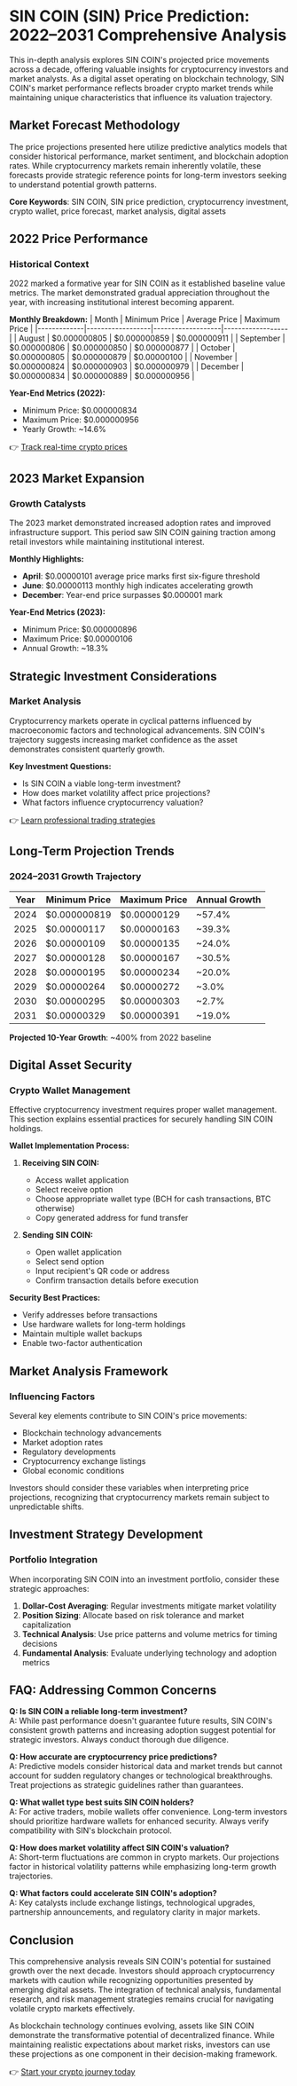 # SIN COIN (SIN) Price Prediction: 2022–2031 Comprehensive Analysis

This in-depth analysis explores SIN COIN's projected price movements across a decade, offering valuable insights for cryptocurrency investors and market analysts. As a digital asset operating on blockchain technology, SIN COIN's market performance reflects broader crypto market trends while maintaining unique characteristics that influence its valuation trajectory.

## Market Forecast Methodology

The price projections presented here utilize predictive analytics models that consider historical performance, market sentiment, and blockchain adoption rates. While cryptocurrency markets remain inherently volatile, these forecasts provide strategic reference points for long-term investors seeking to understand potential growth patterns.

**Core Keywords**: SIN COIN, SIN price prediction, cryptocurrency investment, crypto wallet, price forecast, market analysis, digital assets

## 2022 Price Performance

### Historical Context
2022 marked a formative year for SIN COIN as it established baseline value metrics. The market demonstrated gradual appreciation throughout the year, with increasing institutional interest becoming apparent.

**Monthly Breakdown:**
| Month       | Minimum Price    | Average Price     | Maximum Price    |
|-------------|------------------|-------------------|------------------|
| August      | $0.000000805     | $0.000000859      | $0.000000911     |
| September   | $0.000000806     | $0.000000850      | $0.000000877     |
| October     | $0.000000805     | $0.000000879      | $0.00000100      |
| November    | $0.000000824     | $0.000000903      | $0.000000979     |
| December    | $0.000000834     | $0.000000889      | $0.000000956     |

**Year-End Metrics (2022):**
- Minimum Price: $0.000000834
- Maximum Price: $0.000000956
- Yearly Growth: ~14.6%

👉 [Track real-time crypto prices](https://bit.ly/okx-bonus)

## 2023 Market Expansion

### Growth Catalysts
The 2023 market demonstrated increased adoption rates and improved infrastructure support. This period saw SIN COIN gaining traction among retail investors while maintaining institutional interest.

**Monthly Highlights:**
- **April**: $0.00000101 average price marks first six-figure threshold
- **June**: $0.00000113 monthly high indicates accelerating growth
- **December**: Year-end price surpasses $0.000001 mark

**Year-End Metrics (2023):**
- Minimum Price: $0.000000896
- Maximum Price: $0.00000106
- Annual Growth: ~18.3%

## Strategic Investment Considerations

### Market Analysis
Cryptocurrency markets operate in cyclical patterns influenced by macroeconomic factors and technological advancements. SIN COIN's trajectory suggests increasing market confidence as the asset demonstrates consistent quarterly growth.

**Key Investment Questions:**
- Is SIN COIN a viable long-term investment?
- How does market volatility affect price projections?
- What factors influence cryptocurrency valuation?

👉 [Learn professional trading strategies](https://bit.ly/okx-bonus)

## Long-Term Projection Trends

### 2024–2031 Growth Trajectory

| Year  | Minimum Price    | Maximum Price    | Annual Growth |
|-------|------------------|------------------|---------------|
| 2024  | $0.000000819     | $0.00000129      | ~57.4%        |
| 2025  | $0.00000117      | $0.00000163      | ~39.3%        |
| 2026  | $0.00000109      | $0.00000135      | ~24.0%        |
| 2027  | $0.00000128      | $0.00000167      | ~30.5%        |
| 2028  | $0.00000195      | $0.00000234      | ~20.0%        |
| 2029  | $0.00000264      | $0.00000272      | ~3.0%         |
| 2030  | $0.00000295      | $0.00000303      | ~2.7%         |
| 2031  | $0.00000329      | $0.00000391      | ~19.0%        |

**Projected 10-Year Growth**: ~400% from 2022 baseline

## Digital Asset Security

### Crypto Wallet Management

Effective cryptocurrency investment requires proper wallet management. This section explains essential practices for securely handling SIN COIN holdings.

**Wallet Implementation Process:**

1. **Receiving SIN COIN:**
   - Access wallet application
   - Select receive option
   - Choose appropriate wallet type (BCH for cash transactions, BTC otherwise)
   - Copy generated address for fund transfer

2. **Sending SIN COIN:**
   - Open wallet application
   - Select send option
   - Input recipient's QR code or address
   - Confirm transaction details before execution

**Security Best Practices:**
- Verify addresses before transactions
- Use hardware wallets for long-term holdings
- Maintain multiple wallet backups
- Enable two-factor authentication

## Market Analysis Framework

### Influencing Factors
Several key elements contribute to SIN COIN's price movements:
- Blockchain technology advancements
- Market adoption rates
- Regulatory developments
- Cryptocurrency exchange listings
- Global economic conditions

Investors should consider these variables when interpreting price projections, recognizing that cryptocurrency markets remain subject to unpredictable shifts.

## Investment Strategy Development

### Portfolio Integration
When incorporating SIN COIN into an investment portfolio, consider these strategic approaches:
1. **Dollar-Cost Averaging**: Regular investments mitigate market volatility
2. **Position Sizing**: Allocate based on risk tolerance and market capitalization
3. **Technical Analysis**: Use price patterns and volume metrics for timing decisions
4. **Fundamental Analysis**: Evaluate underlying technology and adoption metrics

## FAQ: Addressing Common Concerns

**Q: Is SIN COIN a reliable long-term investment?**  
A: While past performance doesn't guarantee future results, SIN COIN's consistent growth patterns and increasing adoption suggest potential for strategic investors. Always conduct thorough due diligence.

**Q: How accurate are cryptocurrency price predictions?**  
A: Predictive models consider historical data and market trends but cannot account for sudden regulatory changes or technological breakthroughs. Treat projections as strategic guidelines rather than guarantees.

**Q: What wallet type best suits SIN COIN holders?**  
A: For active traders, mobile wallets offer convenience. Long-term investors should prioritize hardware wallets for enhanced security. Always verify compatibility with SIN's blockchain protocol.

**Q: How does market volatility affect SIN COIN's valuation?**  
A: Short-term fluctuations are common in crypto markets. Our projections factor in historical volatility patterns while emphasizing long-term growth trajectories.

**Q: What factors could accelerate SIN COIN's adoption?**  
A: Key catalysts include exchange listings, technological upgrades, partnership announcements, and regulatory clarity in major markets.

## Conclusion

This comprehensive analysis reveals SIN COIN's potential for sustained growth over the next decade. Investors should approach cryptocurrency markets with caution while recognizing opportunities presented by emerging digital assets. The integration of technical analysis, fundamental research, and risk management strategies remains crucial for navigating volatile crypto markets effectively.

As blockchain technology continues evolving, assets like SIN COIN demonstrate the transformative potential of decentralized finance. While maintaining realistic expectations about market risks, investors can use these projections as one component in their decision-making framework.

👉 [Start your crypto journey today](https://bit.ly/okx-bonus)